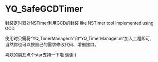 # YQ_SafeGCDTimer
封装定时器对NSTimer利用GCD的封装 like NSTimer tool implemented using GCD.

使用时只需将“YQ_TimerManager.h”和“YQ_TimerManager.m”加入工程即可，当然你也可以按自己的需求修改代码、增删接口。

喜欢的朋友点个star支持一下啦 谢谢:)
